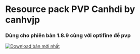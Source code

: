 # Resource pack PVP Canhdi by canhvjp

### Dùng cho phiên bản 1.8.9 cùng với optifine để pvp
[![Download bản mới nhất](https://cdn.pixabay.com/photo/2016/02/08/19/52/button-1187460_960_720.png)](https://github.com/babeoban/Canhdi-PVP-rsp/releases)
